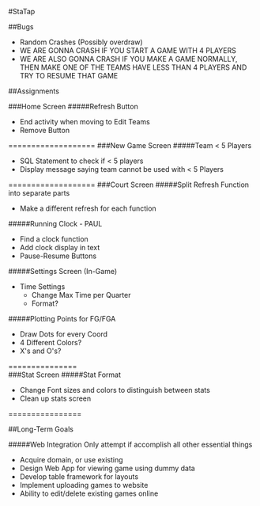 #StaTap

##Bugs
<ul>
	<li>Random Crashes (Possibly overdraw)</li>
	<li>WE ARE GONNA CRASH IF YOU START A GAME WITH 4 PLAYERS</li>
	<li>WE ARE ALSO GONNA CRASH IF YOU MAKE A GAME NORMALLY, THEN MAKE ONE OF THE TEAMS HAVE LESS THAN 4 PLAYERS AND TRY TO RESUME THAT GAME</li>
</ul>





##Assignments

###Home Screen
#####Refresh Button
<ul>
	<li>End activity when moving to Edit Teams</li>
	<li>Remove Button</li>
</ul>
===================
###New Game Screen
#####Team < 5 Players
<ul>
	<li>SQL Statement to check if < 5 players</li>
	<li>Display message saying team cannot be used with < 5 Players</li>
</ul>
===================
###Court Screen
#####Split Refresh Function into separate parts
<ul>
	<li>Make a different refresh for each function</li>
</ul>
#####Running Clock - PAUL
<ul>
	<li>Find a clock function</li>
	<li>Add clock display in text</li>
	<li>Pause-Resume Buttons</li>
</ul>
#####Settings Screen (In-Game)
<ul>
	<li>Time Settings
	<ul>
		<li>Change Max Time per Quarter</li>
		<li>Format?</li>
	</ul>
	</li>
</ul>
#####Plotting Points for FG/FGA
<ul>
	<li>Draw Dots for every Coord</li>
	<li>4 Different Colors?</li>
	<li>X's and O's?</li>
</ul>

===============		
###Stat Screen
#####Stat Format
<ul>
	<li>Change Font sizes and colors to distinguish between stats</li>
	<li>Clean up stats screen</li>
</ul>

================





##Long-Term Goals

#####Web Integration
Only attempt if accomplish all other essential things
<ul>
	<li>Acquire domain, or use existing</li>
	<li>Design Web App for viewing game using dummy data</li>
	<li>Develop table framework for layouts</li>
	<li>Implement uploading games to website</li>
	<li>Ability to edit/delete existing games online</li>
</ul>
